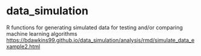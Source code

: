 # data_simulation
R functions for generating simulated data for testing and/or comparing machine learning algorithms
https://bdawkins99.github.io/data_simulation/analysis/rmd/simulate_data_example2.html